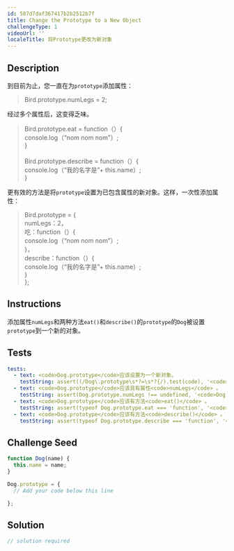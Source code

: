 ```yaml
---
id: 587d7daf367417b2b2512b7f
title: Change the Prototype to a New Object
challengeType: 1
videoUrl: ''
localeTitle: 将Prototype更改为新对象
---
```


## Description
<section id="description">到目前为止，您一直在为<code>prototype</code>添加属性： <blockquote> Bird.prototype.numLegs = 2; </blockquote>经过多个属性后，这变得乏味。 <blockquote> Bird.prototype.eat = function（）{ <br> console.log（“nom nom nom”）; <br> } <br><br> Bird.prototype.describe = function（）{ <br> console.log（“我的名字是”+ this.name）; <br> } </blockquote>更有效的方法是将<code>prototype</code>设置为已包含属性的新对象。这样，一次性添加属性： <blockquote> Bird.prototype = { <br> numLegs：2， <br>吃：function（）{ <br> console.log（“nom nom nom”）; <br> }， <br> describe：function（）{ <br> console.log（“我的名字是”+ this.name）; <br> } <br> }; </blockquote></section>

## Instructions
<section id="instructions">添加属性<code>numLegs</code>和两种方法<code>eat()</code>和<code>describe()</code>的<code>prototype</code>的<code>Dog</code>被设置<code>prototype</code>到一个新的对象。 </section>

## Tests
<section id='tests'>

```yml
tests:
  - text: <code>Dog.prototype</code>应该设置为一个新对象。
    testString: assert((/Dog\.prototype\s*?=\s*?{/).test(code), '<code>Dog.prototype</code> should be set to a new object.');
  - text: <code>Dog.prototype</code>应该具有属性<code>numLegs</code> 。
    testString: assert(Dog.prototype.numLegs !== undefined, '<code>Dog.prototype</code> should have the property <code>numLegs</code>.');
  - text: <code>Dog.prototype</code>应该有方法<code>eat()</code> 。
    testString: assert(typeof Dog.prototype.eat === 'function', '<code>Dog.prototype</code> should have the method <code>eat()</code>.');
  - text: <code>Dog.prototype</code>应该有方法<code>describe()</code> 。
    testString: assert(typeof Dog.prototype.describe === 'function', '<code>Dog.prototype</code> should have the method <code>describe()</code>.');

```

</section>

## Challenge Seed
<section id='challengeSeed'>

<div id='js-seed'>

```js
function Dog(name) {
  this.name = name;
}

Dog.prototype = {
  // Add your code below this line

};

```

</div>



</section>

## Solution
<section id='solution'>

```js
// solution required
```
</section>
